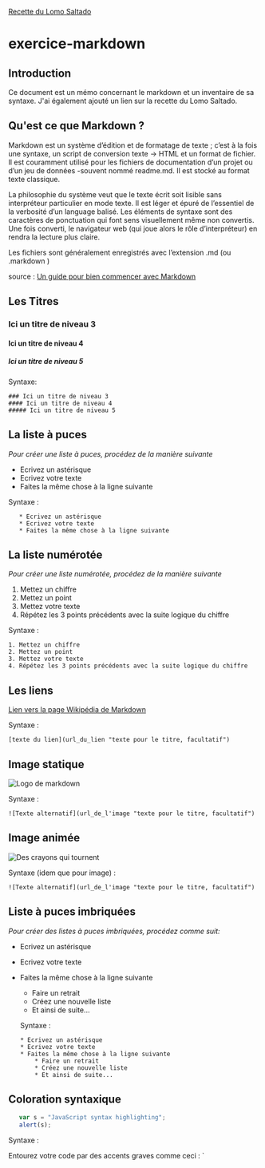 [Recette du Lomo Saltado](https://github.com/NicolasJamar/exercice-markdown/blob/master/lomo.md)

# exercice-markdown

## Introduction

Ce document est un mémo concernant le markdown et un inventaire de sa syntaxe.
J'ai également ajouté un lien sur la recette du Lomo Saltado. 

## Qu'est ce que Markdown ?

Markdown est un système d’édition et de formatage de texte ; c’est à la fois une syntaxe, un script de conversion texte → HTML et un format de fichier. Il est couramment utilisé pour les fichiers de documentation d’un projet ou d’un jeu de données -souvent nommé readme.md. Il est stocké au format texte classique.

La philosophie du système veut que le texte écrit soit lisible sans interpréteur particulier en mode texte. Il est léger et épuré de l’essentiel de la verbosité d’un language balisé. Les éléments de syntaxe sont des caractères de ponctuation qui font sens visuellement même non convertis. Une fois converti, le navigateur web (qui joue alors le rôle d’interpréteur) en rendra la lecture plus claire.

Les fichiers sont généralement enregistrés avec l’extension .md (ou .markdown )

source : [Un guide pour bien commencer avec Markdown](https://blog.wax-o.com/2014/04/tutoriel-un-guide-pour-bien-commencer-avec-markdown/)

## Les Titres
  
  ### Ici un titre de niveau 3
   #### Ici un titre de niveau 4
   ##### Ici un titre de niveau 5
   
   Syntaxe:
   
    ### Ici un titre de niveau 3
    #### Ici un titre de niveau 4
    ##### Ici un titre de niveau 5

## La liste à puces

*Pour créer une liste à puces, procédez de la manière suivante*

 * Ecrivez un astérisque 
 * Ecrivez votre texte
 * Faites la même chose à la ligne suivante
 
  Syntaxe :
 
       * Ecrivez un astérisque 
       * Ecrivez votre texte
       * Faites la même chose à la ligne suivante

## La liste numérotée

*Pour créer une liste numérotée, procédez de la manière suivante*

  1. Mettez un chiffre
  2. Mettez un point
  3. Mettez votre texte
  4. Répétez les 3 points précédents avec la suite logique du chiffre
  
  Syntaxe :
  
    1. Mettez un chiffre
    2. Mettez un point
    3. Mettez votre texte
    4. Répétez les 3 points précédents avec la suite logique du chiffre
  
  ## Les liens
   
   [Lien vers la page Wikipédia de Markdown](https://fr.wikipedia.org/wiki/Markdown)
  
  Syntaxe :
  
    [texte du lien](url_du_lien "texte pour le titre, facultatif")

 ## Image statique
  
  ![Logo de markdown](https://upload.wikimedia.org/wikipedia/commons/thumb/4/48/Markdown-mark.svg/1200px-Markdown-mark.svg.png)
  
   Syntaxe :
  
    ![Texte alternatif](url_de_l'image "texte pour le titre, facultatif")
    
  ## Image animée
  
  ![Des crayons qui tournent](https://cdn.dribbble.com/users/46315/screenshots/1065283/icons-animation.gif) 
  
  Syntaxe (idem que pour image) :
  
    ![Texte alternatif](url_de_l'image "texte pour le titre, facultatif")
  
 ## Liste à puces imbriquées
  *Pour créer des listes à puces imbriquées, procédez comme suit:*
  
  * Ecrivez un astérisque 
  * Ecrivez votre texte
  * Faites la même chose à la ligne suivante
     * Faire un retrait
     * Créez une nouvelle liste
     * Et ainsi de suite...
     
     Syntaxe :
     
        * Ecrivez un astérisque 
        * Ecrivez votre texte
        * Faites la même chose à la ligne suivante
            * Faire un retrait
            * Créez une nouvelle liste
            * Et ainsi de suite...
  
  ## Coloration syntaxique 
  
   ```javascript
      var s = "JavaScript syntax highlighting";
      alert(s);
   ```
  Syntaxe : 
 
  Entourez votre code par des accents graves comme ceci : `
   


